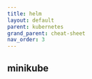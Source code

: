 ```yaml
---
title: helm
layout: default
parent: kubernetes
grand_parent: cheat-sheet
nav_order: 3
---
```

## minikube